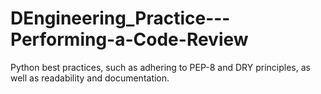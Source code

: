 # DEngineering_Practice---Performing-a-Code-Review
Python best practices, such as adhering to PEP-8 and DRY principles, as well as readability and documentation.
